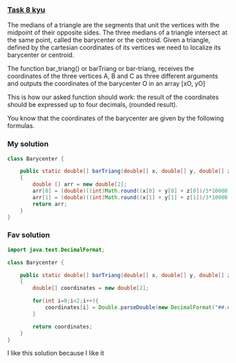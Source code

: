 ###  [Task 8 kyu](https://www.codewars.com/kata/5601c5f6ba804403c7000004/train/java)

The medians of a triangle are the segments that unit the vertices with the midpoint of their opposite sides. The three medians of a triangle intersect at the same point, called the barycenter or the centroid. Given a triangle, defined by the cartesian coordinates of its vertices we need to localize its barycenter or centroid.

The function bar_triang() or barTriang or bar-triang, receives the coordinates of the three vertices A, B and C as three different arguments and outputs the coordinates of the barycenter O in an array [xO, yO]

This is how our asked function should work: the result of the coordinates should be expressed up to four decimals, (rounded result).

You know that the coordinates of the barycenter are given by the following formulas. 


### My solution
```Java
class Barycenter {

    public static double[] barTriang(double[] x, double[] y, double[] z)
    {
        double [] arr = new double[2];
        arr[0] = (double)((int)Math.round((x[0] + y[0] + z[0])/3*10000))/10000;
        arr[1] = (double)((int)Math.round((x[1] + y[1] + z[1])/3*10000))/10000;
        return arr;
    }
}


```

### Fav solution
```Java
import java.text.DecimalFormat;

class Barycenter {

    public static double[] barTriang(double[] x, double[] y, double[] z)
    {
        double[] coordinates = new double[2];

        for(int i=0;i<2;i++){
            coordinates[i] = Double.parseDouble(new DecimalFormat("##.####").format((x[i]+y[i]+z[i])/3));
        }

        return coordinates;
    }
}
```
I like this solution because I like it
